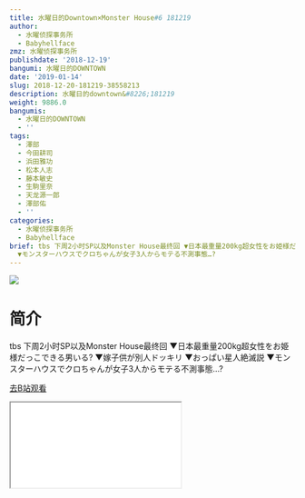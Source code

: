 ```yaml
---
title: 水曜日的Downtown×Monster House#6 181219
author:
  - 水曜侦探事务所
  - Babyhellface
zmz: 水曜侦探事务所
publishdate: '2018-12-19'
bangumi: 水曜日的DOWNTOWN
date: '2019-01-14'
slug: 2018-12-20-181219-38558213
description: 水曜日的downtown&#8226;181219
weight: 9886.0
bangumis:
  - 水曜日的DOWNTOWN
  - ''
tags:
  - 澤部
  - 今田耕司
  - 浜田雅功
  - 松本人志
  - 藤本敏史
  - 生駒里奈
  - 天龙源一郎
  - 澤部佑
  - ''
categories:
  - 水曜侦探事务所
  - Babyhellface
brief: tbs 下周2小时SP以及Monster House最终回 ▼日本最重量200kg超女性をお姫様だっこできる男いる? ▼嫁子供が別人ドッキリ ▼おっぱい星人絶滅説
  ▼モンスターハウスでクロちゃんが女子3人からモテる不測事態…?
---
```

![](https://i.imgur.com/tCwwdVR.jpg)
# 简介  
tbs
下周2小时SP以及Monster House最终回
▼日本最重量200kg超女性をお姫様だっこできる男いる?
▼嫁子供が別人ドッキリ
▼おっぱい星人絶滅説
▼モンスターハウスでクロちゃんが女子3人からモテる不測事態…?  

[去B站观看](https://www.bilibili.com/video/av38558213/)
<div class ="resp-container"><iframe class="testiframe" src="//player.bilibili.com/player.html?aid=38558213"", scrolling="no", allowfullscreen="true" > </iframe></div> 
